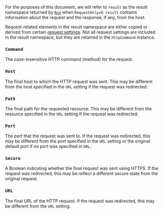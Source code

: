 For the purposes of this document, we will refer to `result` as the result namespace returned by [`Run`](./instance-methods.md#run) when `RequestOnly=0`. `result` contains information about the request and the response, if any, from the host.

Request-related elements in the result namespace are either copied or derived from certain [request settings](./request-settings.md). Not all request settings are included in the result namespace, but they are retained in the `HttpCommand` instance. 

### `Command`
The case-insensitive HTTP command (method) for the request.
### `Host`
The final host to which the HTTP request was sent.  This may be different from the host specified in the `URL` setting if the request was redirected.
### `Path`
The final path for the requested resource.  This may be different from the resource specified in the `URL` setting if the request was redirected.
### `Port`
The port that the request was sent to. If the request was redirected, this may be different from the port specified in the `URL` setting or the original default port if no port was specified in `URL`.
### `Secure`
A Boolean indicating whether the final request was sent using HTTPS. If the request was redirected, this may be reflect a different secure state from the original request. 
### `URL`
The final URL of the HTTP request.  If the request was redirected, this may be different from the `URL` setting.